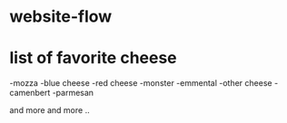 # website-flow

# list of favorite cheese
-mozza
-blue cheese
-red cheese
-monster
-emmental
-other cheese 
-camenbert
-parmesan 

and more and more ..